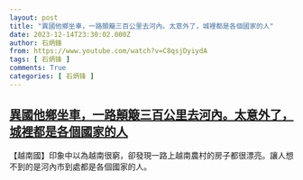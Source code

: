 ```yaml
---
layout: post
title: "異國他鄉坐車，一路顛簸三百公里去河內。太意外了，城裡都是各個國家的人"
date: 2023-12-14T23:30:02.000Z
author: 石炳鋒
from: https://www.youtube.com/watch?v=C8qsjDyiydA
tags: [ 石炳锋 ]
comments: True
categories: [ 石炳锋 ]
---
```

<!--1702596602000-->
[異國他鄉坐車，一路顛簸三百公里去河內。太意外了，城裡都是各個國家的人](https://www.youtube.com/watch?v=C8qsjDyiydA)
------

<div>
【越南國】印象中以為越南很窮，卻發現一路上越南農村的房子都很漂亮。讓人想不到的是河內市到處都是各個國家的人。
</div>
